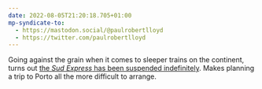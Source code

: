 ```yaml
---
date: 2022-08-05T21:20:18.705+01:00
mp-syndicate-to:
  - https://mastodon.social/@paulrobertlloyd
  - https://twitter.com/paulrobertlloyd
---
```

Going against the grain when it comes to sleeper trains on the continent, turns out [the _Sud Express_ has been suspended indefinitely](https://www.seat61.com/Portugal.htm). Makes planning a trip to Porto all the more difficult to arrange.

